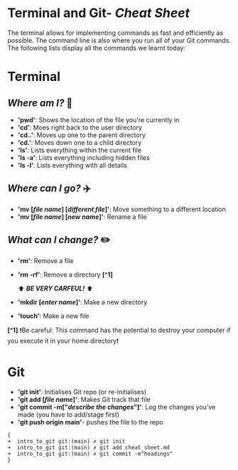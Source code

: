 # Terminal and Git- *Cheat Sheet* 
The terminal allows for implementing commands as fast and efficiently as possible. The command line is also where you run all of your Git commands. The following lists display all the commands we learnt today:
# Terminal
## *Where am I?* 🌠
- **'pwd'**: Shows the location of the file you're currently in
- **'cd'**: Moes right back to the user directory 
- **'cd..'**: Moves up one to the parent directory
- **'cd.'**: Moves down one to a child directory
- **'ls'**: Lists everything within the current file
- **'ls -a'**: Lists everything including hidden files
- **'ls -l'**: Lists everything with all details

## *Where can I go?* ✈️
- **'mv [*file name*] [*different file*]'**: Move something to a different location
- **'mv [*file name*] [*new name*]'**: Rename a file 
## *What can I change?* ✏️
- **'rm'**: Remove a file
- **'rm -rf'**: Remove a directory **[^1]**

    ⬆️ ***BE VERY CARFEUL!*** ⬆️
- **'mkdir [*enter name*]'**: Make a new directory 
- **'touch'**: Make a new file

**[^1]** ❗️Be careful: This command has the potential to destroy your computer if you execute it in your home directory❗️

# Git
- **'git init'**: Initialises Git repo (or re-initialises)
- **'git add [*file name*]'**: Makes Git track that file
- **'git commit -m["*describe the changes*"]'**: Log the changes you've made (you have to add/stage first)
- **'git push origin main'**- pushes the file to the repo

```
{
➜  intro_to_git git:(main) ✗ git init
➜  intro_to_git git:(main) ✗ git add cheat_sheet.md 
➜  intro_to_git git:(main) ✗ git commit -m"headings"
}
```
